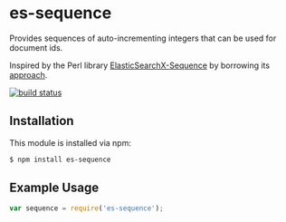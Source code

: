 # es-sequence

Provides sequences of auto-incrementing integers that can be used for document ids.

Inspired by the Perl library [ElasticSearchX-Sequence](https://github.com/clintongormley/ElasticSearchX-Sequence) by borrowing its [approach](http://blogs.perl.org/users/clinton_gormley/2011/10/elasticsearchsequence---a-blazing-fast-ticket-server.html).

[![build status](https://secure.travis-ci.org/analog-nico/es-sequence.png)](http://travis-ci.org/analog-nico/es-sequence)

## Installation

This module is installed via npm:

``` bash
$ npm install es-sequence
```

## Example Usage

``` js
var sequence = require('es-sequence');
```
